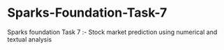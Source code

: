 # Sparks-Foundation-Task-7
Sparks foundation Task 7 :- Stock market prediction using numerical and textual analysis
